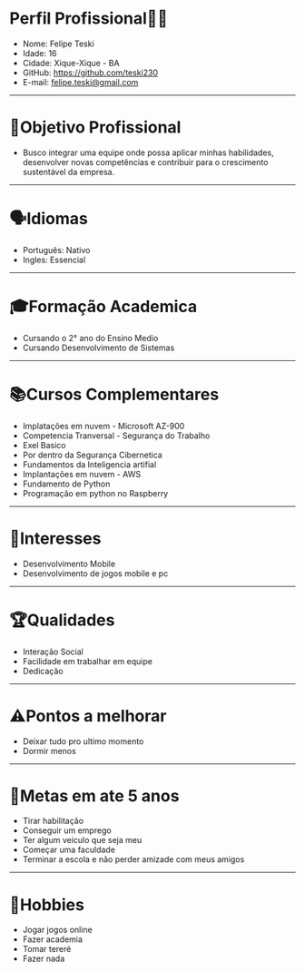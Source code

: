 # Perfil Profissional👨‍💻
- Nome: Felipe Teski
- Idade: 16
- Cidade: Xique-Xique - BA
- GitHub: https://github.com/teski230
- E-mail: felipe.teski@gmail.com
--- 
# 🎯Objetivo Profissional
 - Busco integrar uma equipe onde possa aplicar minhas habilidades, desenvolver novas competências e contribuir para o crescimento sustentável da empresa.
 ---
 # 🗣️Idiomas 
 - Português: Nativo
 - Ingles: Essencial
 ---
 # 🎓Formação Academica
 - Cursando o 2° ano do Ensino Medio
 - Cursando Desenvolvimento de Sistemas
 ---
 # 📚Cursos Complementares
 - Implatações em nuvem - Microsoft AZ-900
 - Competencia Tranversal - Segurança do Trabalho
 - Exel Basico
 - Por dentro da Segurança Cibernetica
 - Fundamentos da Inteligencia artifial
 - Implantações em nuvem - AWS
 - Fundamento de Python
 - Programação em python no Raspberry
 ---
 # 🤔Interesses 
 - Desenvolvimento Mobile
 - Desenvolvimento de jogos mobile e pc
 ---
# 🏆Qualidades
- Interação Social
- Facilidade em trabalhar em equipe 
- Dedicação
--- 
# ⚠️Pontos a melhorar 
- Deixar tudo pro ultimo momento
- Dormir menos 
---
# 🚀Metas em ate 5 anos  
- Tirar habilitação
- Conseguir um emprego
- Ter algum veiculo que seja meu 
- Começar uma faculdade 
- Terminar a escola e não perder amizade com meus amigos
---
# 🎨Hobbies 
- Jogar jogos online
- Fazer academia 
- Tomar tereré 
- Fazer nada 